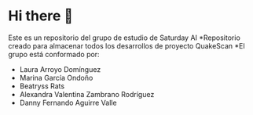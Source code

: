 # Hi there 👋



Este es un repositorio del grupo de estudio de Saturday AI
*Repositorio creado para almacenar todos los desarrollos de proyecto QuakeScan
*El grupo está conformado por:

* Laura Arroyo Domínguez
* Marina García Ondoño
* Beatryss Rats
* Alexandra Valentina Zambrano Rodríguez
* Danny Fernando Aguirre Valle


<!---
QuakeScan/QuakeScan is a ✨ special ✨ repository because its `README.md` (this file) appears on your GitHub profile.
You can click the Preview link to take a look at your changes.
--->
